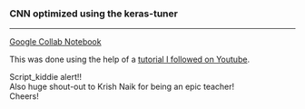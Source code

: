### CNN optimized using the keras-tuner
---
[Google Collab Notebook](https://drive.google.com/drive/folders/1l6WmAKkjMoX56seEzUZ-s9_OlGx_YfVB?usp=drive_link)

This was done using the help of a [tutorial I followed on Youtube](https://www.youtube.com/watch?v=OzLAdpqm35E&ab_channel=KrishNaik). 

Script_kiddie alert!!\
Also huge shout-out to Krish Naik for being an epic teacher!\
Cheers!

